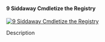 ﻿#### 9   Siddaway   Cmdletize the Registry

[![9   Siddaway   Cmdletize the Registry](https://i4.ytimg.com/vi/gpX78EgQWLk/hqdefault.jpg "9   Siddaway   Cmdletize the Registry")](https://www.youtube.com/watch?v=gpX78EgQWLk)

Description


